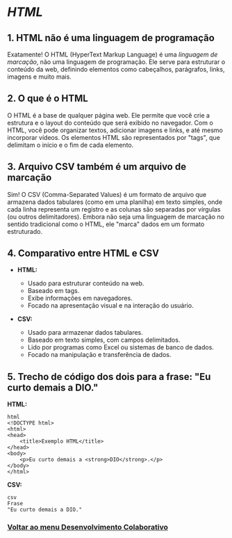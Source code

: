 # *HTML*

## 1. HTML não é uma linguagem de programação

Exatamente! O HTML (HyperText Markup Language) é uma *linguagem de marcação*, não uma linguagem de programação. Ele serve para estruturar o conteúdo da web, definindo elementos como cabeçalhos, parágrafos, links, imagens e muito mais.

## 2. O que é o HTML

O HTML é a base de qualquer página web. Ele permite que você crie a estrutura e o layout do conteúdo que será exibido no navegador. Com o HTML, você pode organizar textos, adicionar imagens e links, e até mesmo incorporar vídeos. Os elementos HTML são representados por "tags", que delimitam o início e o fim de cada elemento.

## 3. Arquivo CSV também é um arquivo de marcação

Sim! O CSV (Comma-Separated Values) é um formato de arquivo que armazena dados tabulares (como em uma planilha) em texto simples, onde cada linha representa um registro e as colunas são separadas por vírgulas (ou outros delimitadores). Embora não seja uma linguagem de marcação no sentido tradicional como o HTML, ele "marca" dados em um formato estruturado.

## 4. Comparativo entre HTML e CSV

- **HTML:**
  - Usado para estruturar conteúdo na web.
  - Baseado em tags.
  - Exibe informações em navegadores.
  - Focado na apresentação visual e na interação do usuário.

- **CSV:**
  - Usado para armazenar dados tabulares.
  - Baseado em texto simples, com campos delimitados.
  - Lido por programas como Excel ou sistemas de banco de dados.
  - Focado na manipulação e transferência de dados.

## 5. Trecho de código dos dois para a frase: "Eu curto demais a DIO."

**HTML:**

```
html
<!DOCTYPE html>
<html>
<head>
    <title>Exemplo HTML</title>
</head>
<body>
    <p>Eu curto demais a <strong>DIO</strong>.</p>
</body>
</html>
```


**CSV:**

```
csv
Frase
"Eu curto demais a DIO."
```

### [Voltar ao menu Desenvolvimento Colaborativo](/Desenvolvimento-colaborativo/menu_desenvolvimento-colaborativo.md)


